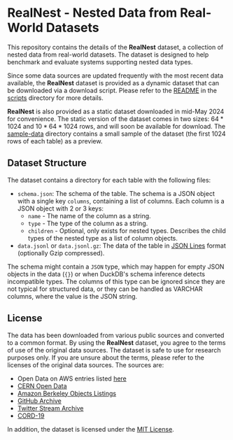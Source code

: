 # RealNest - Nested Data from Real-World Datasets

This repository contains the details of the **RealNest** dataset, a collection of nested data from real-world datasets.
The
dataset is designed to help benchmark and evaluate systems supporting nested data types.

Since some data sources are updated frequently with the most recent data available, the **RealNest** dataset is provided
as a dynamic dataset that can be downloaded via a download script. Please refer to the [README](scripts/README.md) in
the [scripts](scripts) directory for more details.

**RealNest** is also provided as a static dataset downloaded in mid-May 2024 for convenience. The static version of the
dataset comes in two sizes: $64 * 1024$ and $10 * 64 * 1024$ rows, and will soon be available for download.
The [sample-data](sample-data) directory contains a small sample of the dataset (the first 1024 rows of each table) as a
preview.

## Dataset Structure

The dataset contains a directory for each table with the following files:

- `schema.json`: The schema of the table. The schema is a JSON object with a single key `columns`, containing a list of
  columns. Each column is a JSON object with 2 or 3 keys:
    - `name` - The name of the column as a string.
    - `type` - The type of the column as a string.
    - `children` - Optional, only exists for nested types. Describes the child types of the nested type as a list of
      column objects.
- `data.jsonl` or `data.jsonl.gz`: The data of the table in [JSON Lines](https://jsonlines.org/) format (optionally
  Gzip compressed).

The schema might contain a `JSON` type, which may happen for empty JSON objects in the data (`{}`) or when DuckDB's
schema inference detects incompatible types. The columns of this type can be ignored since they are not typical for
structured data, or they can be handled as VARCHAR columns, where the value is the JSON string.

## License

The data has been downloaded from various public sources and converted to a common format. By using the **RealNest**
dataset, you agree to the terms of use of the original data sources. The dataset is safe to use for research purposes
only. If you are unsure about the terms, please refer to the licenses of the original data sources. The sources are:

- Open Data on AWS entries listed [here](scripts/parquet_metadata.json)
- [CERN Open Data](https://opendata.cern.ch/record/6021)
- [Amazon Berkeley Objects Listings](https://amazon-berkeley-objects.s3.us-east-1.amazonaws.com/index.html)
- [GitHub Archive](https://www.gharchive.org/)
- [Twitter Stream Archive](https://archive.org/details/twitterstream)
- [CORD-19](https://allenai.org/data/cord-19)

In addition, the dataset is licensed under the [MIT License](LICENSE).
